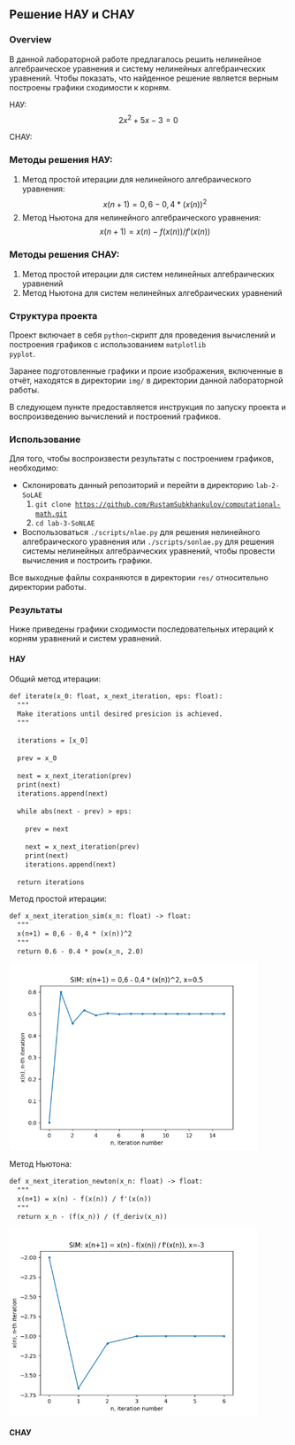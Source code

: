 ## Решение НАУ и СНАУ

### Overview
В данной лабораторной работе предлагалось решить нелинейное алгебраическое уравнения и систему нелинейных алгебраических уравнений. 
Чтобы показать, что найденное решение является верным построены графики сходимости к корням.

НАУ:
$$2x^2 + 5x - 3 = 0$$

CНАУ:


### Методы решения НАУ:
1. Метод простой итерации для нелинейного алгебраического уравнения:
  $$x(n+1) = 0,6 - 0,4 * (x(n))^2$$  
2. Метод Ньютона для нелинейного алгебраического уравнения:
  $$x(n+1) = x(n) - f(x(n)) / f'(x(n))$$ 

### Методы решения СНАУ:
1. Метод простой итерации для систем нелинейных алгебраических уравнений
2. Метод Ньютона для систем нелинейных алгебраических уравнений 

### Структура проекта
Проект включает в себя <code>python</code>-скрипт для проведения вычислений и построения графиков с использованием <code>matplotlib pyplot</code>.

Заранее подготовленные графики и проие изображения, включенные в отчёт, находятся в директории <code>img/</code> в директории данной лабораторной работы. 

В следующем пункте предоставляется инструкция по запуску проекта и воспроизведению вычислений и построений графиков.

### Использование
Для того, чтобы воспроизвести результаты с построением графиков, необходимо:
 - Склонировать данный репозиторий и перейти в директорию <code>lab-2-SoLAE</code>
   1. <code>git clone https://github.com/RustamSubkhankulov/computational-math.git</code>
   2. <code>cd lab-3-SoNLAE</code>
 - Воспользоваться <code>./scripts/nlae.py</code> для решения нелинейного алгебраического уравнения или <code>./scripts/sonlae.py</code> для решения системы нелинейных алгебраических уравнений, чтобы провести вычисления и построить графики. 

Все выходные файлы сохраняются в директории <code>res/</code> относительно директории работы. 

### Результаты

Ниже приведены графики сходимости последовательных итераций к корням уравнений и систем уравнений.

#### НАУ

Общий метод итерации:
```
def iterate(x_0: float, x_next_iteration, eps: float):
  """
  Make iterations until desired presicion is achieved.
  """

  iterations = [x_0]

  prev = x_0

  next = x_next_iteration(prev)
  print(next)
  iterations.append(next)

  while abs(next - prev) > eps:

    prev = next 

    next = x_next_iteration(prev)
    print(next)
    iterations.append(next)

  return iterations
```

Метод простой итерации:
```
def x_next_iteration_sim(x_n: float) -> float:
  """
  x(n+1) = 0,6 - 0,4 * (x(n))^2
  """
  return 0.6 - 0.4 * pow(x_n, 2.0)
```

<img src="https://github.com/RustamSubkhankulov/computational-math/blob/main/lab-3-SoNAE/img/SIM.png" alt="SIM" width="450"/>

Метод Ньютона:
```
def x_next_iteration_newton(x_n: float) -> float:
  """
  x(n+1) = x(n) - f(x(n)) / f'(x(n))
  """
  return x_n - (f(x_n)) / (f_deriv(x_n))
```

<img src="https://github.com/RustamSubkhankulov/computational-math/blob/main/lab-3-SoNAE/img/NEWTON.png" alt="NEWTON" width="450"/>

#### СНАУ


